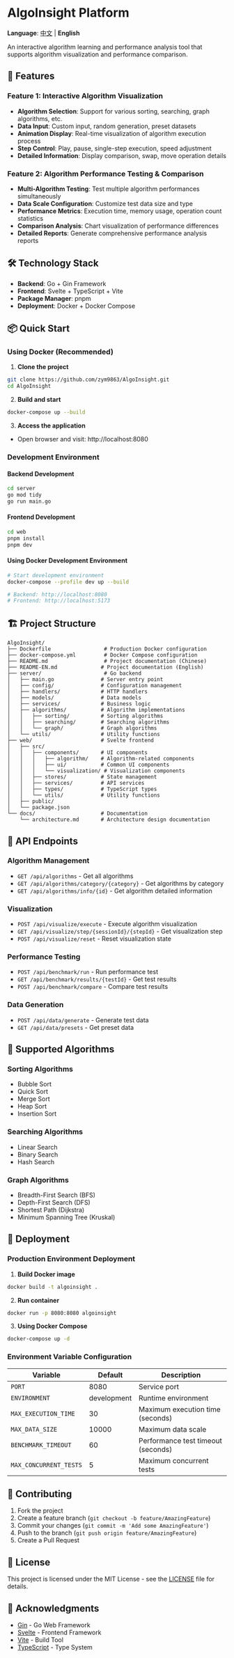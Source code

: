 # AlgoInsight Platform

**Language**: [中文](README.md) | **English**

An interactive algorithm learning and performance analysis tool that supports algorithm visualization and performance comparison.

## 🚀 Features

### Feature 1: Interactive Algorithm Visualization
- **Algorithm Selection**: Support for various sorting, searching, graph algorithms, etc.
- **Data Input**: Custom input, random generation, preset datasets
- **Animation Display**: Real-time visualization of algorithm execution process
- **Step Control**: Play, pause, single-step execution, speed adjustment
- **Detailed Information**: Display comparison, swap, move operation details

### Feature 2: Algorithm Performance Testing & Comparison
- **Multi-Algorithm Testing**: Test multiple algorithm performances simultaneously
- **Data Scale Configuration**: Customize test data size and type
- **Performance Metrics**: Execution time, memory usage, operation count statistics
- **Comparison Analysis**: Chart visualization of performance differences
- **Detailed Reports**: Generate comprehensive performance analysis reports

## 🛠️ Technology Stack

- **Backend**: Go + Gin Framework
- **Frontend**: Svelte + TypeScript + Vite
- **Package Manager**: pnpm
- **Deployment**: Docker + Docker Compose

## 📦 Quick Start

### Using Docker (Recommended)

1. **Clone the project**
```bash
git clone https://github.com/zym9863/AlgoInsight.git
cd AlgoInsight
```

2. **Build and start**
```bash
docker-compose up --build
```

3. **Access the application**
- Open browser and visit: http://localhost:8080

### Development Environment

#### Backend Development
```bash
cd server
go mod tidy
go run main.go
```

#### Frontend Development
```bash
cd web
pnpm install
pnpm dev
```

#### Using Docker Development Environment
```bash
# Start development environment
docker-compose --profile dev up --build

# Backend: http://localhost:8080
# Frontend: http://localhost:5173
```

## 🏗️ Project Structure

```
AlgoInsight/
├── Dockerfile                 # Production Docker configuration
├── docker-compose.yml         # Docker Compose configuration
├── README.md                  # Project documentation (Chinese)
├── README-EN.md              # Project documentation (English)
├── server/                    # Go backend
│   ├── main.go               # Server entry point
│   ├── config/               # Configuration management
│   ├── handlers/             # HTTP handlers
│   ├── models/               # Data models
│   ├── services/             # Business logic
│   ├── algorithms/           # Algorithm implementations
│   │   ├── sorting/          # Sorting algorithms
│   │   ├── searching/        # Searching algorithms
│   │   └── graph/            # Graph algorithms
│   └── utils/                # Utility functions
├── web/                      # Svelte frontend
│   ├── src/
│   │   ├── components/       # UI components
│   │   │   ├── algorithm/    # Algorithm-related components
│   │   │   ├── ui/           # Common UI components
│   │   │   └── visualization/ # Visualization components
│   │   ├── stores/           # State management
│   │   ├── services/         # API services
│   │   ├── types/            # TypeScript types
│   │   └── utils/            # Utility functions
│   ├── public/
│   └── package.json
└── docs/                     # Documentation
    └── architecture.md       # Architecture design documentation
```

## 🔧 API Endpoints

### Algorithm Management
- `GET /api/algorithms` - Get all algorithms
- `GET /api/algorithms/category/{category}` - Get algorithms by category
- `GET /api/algorithms/info/{id}` - Get algorithm detailed information

### Visualization
- `POST /api/visualize/execute` - Execute algorithm visualization
- `GET /api/visualize/step/{sessionId}/{stepId}` - Get visualization step
- `POST /api/visualize/reset` - Reset visualization state

### Performance Testing
- `POST /api/benchmark/run` - Run performance test
- `GET /api/benchmark/results/{testId}` - Get test results
- `POST /api/benchmark/compare` - Compare test results

### Data Generation
- `POST /api/data/generate` - Generate test data
- `GET /api/data/presets` - Get preset data

## 🎯 Supported Algorithms

### Sorting Algorithms
- Bubble Sort
- Quick Sort
- Merge Sort
- Heap Sort
- Insertion Sort

### Searching Algorithms
- Linear Search
- Binary Search
- Hash Search

### Graph Algorithms
- Breadth-First Search (BFS)
- Depth-First Search (DFS)
- Shortest Path (Dijkstra)
- Minimum Spanning Tree (Kruskal)

## 🚀 Deployment

### Production Environment Deployment

1. **Build Docker image**
```bash
docker build -t algoinsight .
```

2. **Run container**
```bash
docker run -p 8080:8080 algoinsight
```

3. **Using Docker Compose**
```bash
docker-compose up -d
```

### Environment Variable Configuration

| Variable | Default | Description |
|----------|---------|-------------|
| `PORT` | 8080 | Service port |
| `ENVIRONMENT` | development | Runtime environment |
| `MAX_EXECUTION_TIME` | 30 | Maximum execution time (seconds) |
| `MAX_DATA_SIZE` | 10000 | Maximum data scale |
| `BENCHMARK_TIMEOUT` | 60 | Performance test timeout (seconds) |
| `MAX_CONCURRENT_TESTS` | 5 | Maximum concurrent tests |

## 🤝 Contributing

1. Fork the project
2. Create a feature branch (`git checkout -b feature/AmazingFeature`)
3. Commit your changes (`git commit -m 'Add some AmazingFeature'`)
4. Push to the branch (`git push origin feature/AmazingFeature`)
5. Create a Pull Request

## 📝 License

This project is licensed under the MIT License - see the [LICENSE](LICENSE) file for details.

## 🙏 Acknowledgments

- [Gin](https://github.com/gin-gonic/gin) - Go Web Framework
- [Svelte](https://svelte.dev/) - Frontend Framework
- [Vite](https://vitejs.dev/) - Build Tool
- [TypeScript](https://www.typescriptlang.org/) - Type System